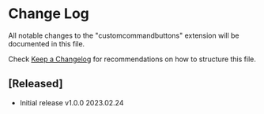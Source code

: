 # Change Log

All notable changes to the "customcommandbuttons" extension will be documented in this file.

Check [Keep a Changelog](http://keepachangelog.com/) for recommendations on how to structure this file.

## [Released]

- Initial release v1.0.0 2023.02.24